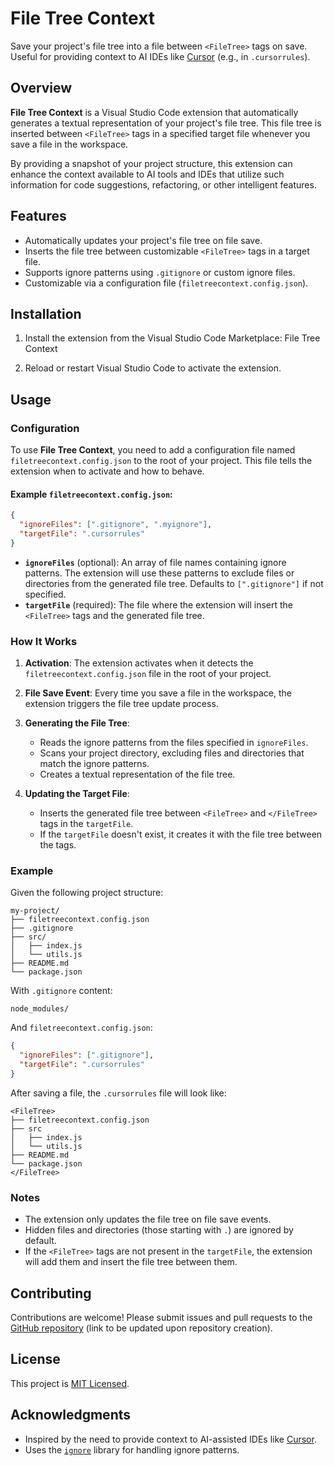 # File Tree Context

Save your project's file tree into a file between `<FileTree>` tags on save. Useful for providing context to AI IDEs like [Cursor](https://www.cursor.so/) (e.g., in `.cursorrules`).

## Overview

**File Tree Context** is a Visual Studio Code extension that automatically generates a textual representation of your project's file tree. This file tree is inserted between `<FileTree>` tags in a specified target file whenever you save a file in the workspace.

By providing a snapshot of your project structure, this extension can enhance the context available to AI tools and IDEs that utilize such information for code suggestions, refactoring, or other intelligent features.

## Features

- Automatically updates your project's file tree on file save.
- Inserts the file tree between customizable `<FileTree>` tags in a target file.
- Supports ignore patterns using `.gitignore` or custom ignore files.
- Customizable via a configuration file (`filetreecontext.config.json`).

## Installation

1. Install the extension from the Visual Studio Code Marketplace: File Tree Context

2. Reload or restart Visual Studio Code to activate the extension.

## Usage

### Configuration

To use **File Tree Context**, you need to add a configuration file named `filetreecontext.config.json` to the root of your project. This file tells the extension when to activate and how to behave.

#### Example `filetreecontext.config.json`:

```json
{
  "ignoreFiles": [".gitignore", ".myignore"],
  "targetFile": ".cursorrules"
}
```

- **`ignoreFiles`** (optional): An array of file names containing ignore patterns. The extension will use these patterns to exclude files or directories from the generated file tree. Defaults to `[".gitignore"]` if not specified.
- **`targetFile`** (required): The file where the extension will insert the `<FileTree>` tags and the generated file tree.

### How It Works

1. **Activation**: The extension activates when it detects the `filetreecontext.config.json` file in the root of your project.

2. **File Save Event**: Every time you save a file in the workspace, the extension triggers the file tree update process.

3. **Generating the File Tree**:
   - Reads the ignore patterns from the files specified in `ignoreFiles`.
   - Scans your project directory, excluding files and directories that match the ignore patterns.
   - Creates a textual representation of the file tree.

4. **Updating the Target File**:
   - Inserts the generated file tree between `<FileTree>` and `</FileTree>` tags in the `targetFile`.
   - If the `targetFile` doesn't exist, it creates it with the file tree between the tags.

### Example

Given the following project structure:

```
my-project/
├── filetreecontext.config.json
├── .gitignore
├── src/
│   ├── index.js
│   └── utils.js
├── README.md
└── package.json
```

With `.gitignore` content:

```
node_modules/
```

And `filetreecontext.config.json`:

```json
{
  "ignoreFiles": [".gitignore"],
  "targetFile": ".cursorrules"
}
```

After saving a file, the `.cursorrules` file will look like:

```
<FileTree>
├── filetreecontext.config.json
├── src
│   ├── index.js
│   └── utils.js
├── README.md
└── package.json
</FileTree>
```

### Notes

- The extension only updates the file tree on file save events.
- Hidden files and directories (those starting with `.`) are ignored by default.
- If the `<FileTree>` tags are not present in the `targetFile`, the extension will add them and insert the file tree between them.

## Contributing

Contributions are welcome! Please submit issues and pull requests to the [GitHub repository](#) (link to be updated upon repository creation).

## License

This project is [MIT Licensed](LICENSE).

## Acknowledgments

- Inspired by the need to provide context to AI-assisted IDEs like [Cursor](https://www.cursor.so/).
- Uses the [`ignore`](https://www.npmjs.com/package/ignore) library for handling ignore patterns.